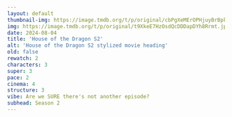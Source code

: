```yaml
---
layout: default
thumbnail-img: https://image.tmdb.org/t/p/original/cbPgXeMErOPHjuyBrBpkzu0NL13.png
img: https://image.tmdb.org/t/p/original/t9XkeE7HzOsdQcDDDapDYh8Rrmt.jpg
date: 2024-08-04
title: 'House of the Dragon S2'
alt: 'House of the Dragon S2 stylized movie heading'
old: false
rewatch: 2
characters: 3
super: 3
pace: 2
cinema: 4
structure: 3
vibe: Are we SURE there's not another episode?
subhead: Season 2
---
```

